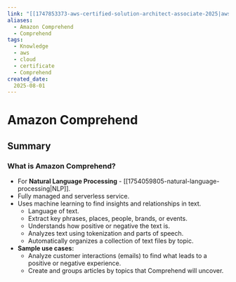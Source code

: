 ```yaml
---
link: "[[1747853373-aws-certified-solution-architect-associate-2025|aws Certified Solution Architect Associate 2025]]"
aliases: 
  - Amazon Comprehend
  - Comprehend
tags:
  - Knowledge
  - aws
  - cloud
  - certificate
  - Comprehend
created_date:
  2025-08-01
---
```

# Amazon Comprehend
## Summary
### What is Amazon Comprehend?
- For **Natural Language Processing** - [[1754059805-natural-language-processing|NLP]].
- Fully managed and serverless service.
- Uses machine learning to find insights and relationships in text.
  - Language of text.
  - Extract key phrases, places, people, brands, or events.
  - Understands how positive or negative the text is.
  - Analyzes text using tokenization and parts of speech.
  - Automatically organizes a collection of text files by topic.
- **Sample use cases:**
  - Analyze customer interactions (emails) to find what leads to a positive or negative experience.
  - Create and groups articles by topics that Comprehend will uncover.


